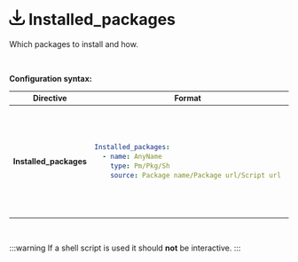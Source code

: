 # <img src="/images/AutoPilot-Icons/downloads.png" alt="Installed_packages image" width="28" height="auto"> Installed_packages

Which packages to install and how.

<br>

**Configuration syntax:**

<table>
   <thead>
      <tr>
         <th>Directive</th>
         <th>Format</th>
         <th>Example</th>
      </tr>
   </thead>
   <tbody>
      <tr>
<td>

**Installed_packages**

</td>
<td>

```yaml
Installed_packages:
  - name: AnyName
    type: Pm/Pkg/Sh
    source: Package name/Package url/Script url
```

</td>
<td>

```yaml
Installed_packages:
  - name: FireJail
    type: Pm
    source: firejail
  - name: Discord
    type: Pkg
    source: https://discord.com/api/download?platform=linux&format=deb
  - name: NVIM
    type: Sh
    source: https://installnvim.com/install.sh
```

</td>
      </tr>
   </tbody>
</table>

<br>

:::warning
If a shell script is used it should **not** be interactive.
:::
